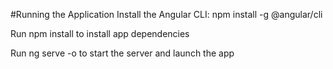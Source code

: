 #Running the Application
Install the Angular CLI: npm install -g @angular/cli

Run npm install to install app dependencies

Run ng serve -o to start the server and launch the app
